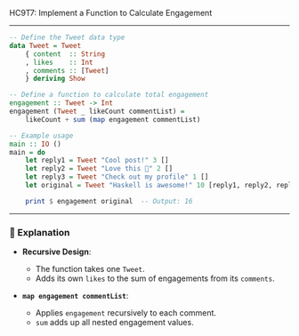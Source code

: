 HC9T7: Implement a Function to Calculate Engagement

---



```haskell
-- Define the Tweet data type
data Tweet = Tweet
    { content  :: String
    , likes    :: Int
    , comments :: [Tweet]
    } deriving Show

-- Define a function to calculate total engagement
engagement :: Tweet -> Int
engagement (Tweet _ likeCount commentList) =
    likeCount + sum (map engagement commentList)

-- Example usage
main :: IO ()
main = do
    let reply1 = Tweet "Cool post!" 3 []
    let reply2 = Tweet "Love this 💯" 2 []
    let reply3 = Tweet "Check out my profile" 1 []
    let original = Tweet "Haskell is awesome!" 10 [reply1, reply2, reply3]

    print $ engagement original  -- Output: 16
```

---

### 🧠 Explanation

- **Recursive Design**:
  - The function takes one `Tweet`.
  - Adds its own `likes` to the sum of engagements from its `comments`.

- **`map engagement commentList`**:
  - Applies `engagement` recursively to each comment.
  - `sum` adds up all nested engagement values.



